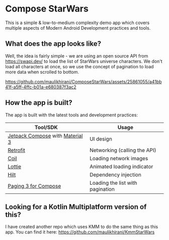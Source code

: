# Compose StarWars

This is a simple & low-to-medium complexity demo app which covers multiple aspects of Modern Android Development practices and tools.

## What does the app looks like?

Well, the idea is fairly simple - we are using an open source API from https://swapi.dev/ to load the list of StarWars universe characters. We don't load all characters at once, so we use the concept of pagination to load more data when scrolled to bottom.

https://github.com/maulikhirani/ComposeStarWars/assets/25861055/a41bb41f-a5ff-4ffc-b01a-e680387f3ac2

## How the app is built?

The app is built with the latest tools and development practices:

|Tool/SDK|Usage|
|---|---|
|[Jetpack Compose][1] with [Material 3][2]|UI design|
|[Retrofit][3]|Networking (calling the API)|
|[Coil][4]|Loading network images|
|[Lottie][5]|Animated loading indicator|
|[Hilt][6]|Dependency injection|
|[Paging 3 for Compose][7]|Loading the list with pagination|

## Looking for a Kotlin Multiplatform version of this?
I have created another repo which uses KMM to do the same thing as this app. You can find it here: https://github.com/maulikhirani/KmmStarWars

[1]: https://developer.android.com/jetpack/compose
[2]: https://m3.material.io/develop/android/jetpack-compose
[3]: https://square.github.io/retrofit/
[4]: https://coil-kt.github.io/coil/compose/
[5]: https://github.com/airbnb/lottie/blob/master/android-compose.md
[6]: https://developer.android.com/training/dependency-injection/hilt-android
[7]: https://developer.android.com/reference/kotlin/androidx/paging/compose/package-summary#collectaslazypagingitems
